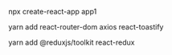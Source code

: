 npx create-react-app app1

yarn add react-router-dom axios react-toastify

yarn add @reduxjs/toolkit react-redux
